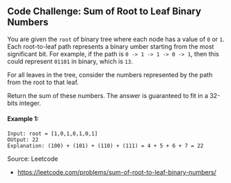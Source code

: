 ## Code Challenge: Sum of Root to Leaf Binary Numbers
You are given the `root` of binary tree where each node has a value of `0` or `1`. Each root-to-leaf path represents a binary umber starting from the most significant bit. For example, if the path is `0 -> 1 -> 1 -> 0 -> 1`, then this could represent `01101` in binary, which is `13`.

For all leaves in the tree, consider the numbers represented by the path from the root to that leaf.

Return the sum of these numbers. The answer is guaranteed to fit in a 32-bits integer.

#### Example 1:
```
Input: root = [1,0,1,0,1,0,1]
OUtput: 22
Explanation: (100) + (101) + (110) + (111) = 4 + 5 + 6 + 7 = 22
```

Source: Leetcode
* https://leetcode.com/problems/sum-of-root-to-leaf-binary-numbers/
